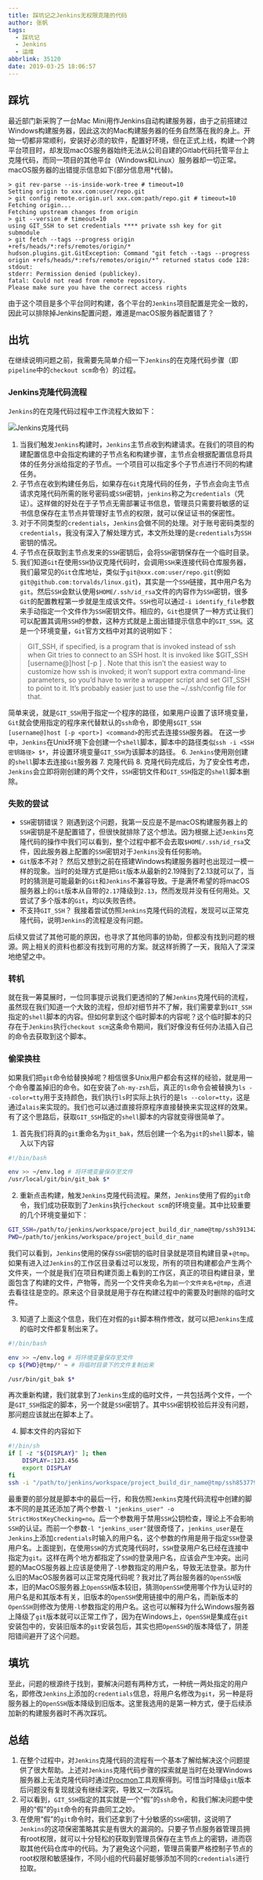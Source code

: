 ```yaml
---
title: 踩坑记之Jenkins无权限克隆的代码
author: 张帆
tags:
  - 踩坑记
  - Jenkins
  - 运维
abbrlink: 35120
date: 2019-03-25 18:06:57
---
```


## 踩坑

最近部门新采购了一台Mac Mini用作Jenkins自动构建服务器，由于之前搭建过Windows构建服务器，因此这次的Mac构建服务器的任务自然落在我的身上。开始一切都非常顺利，安装好必须的软件，配置好环境，但在正式上线，构建一个跨平台项目时，却发现macOS服务器始终无法从公司自建的Gitlab代码托管平台上克隆代码，而同一项目的其他平台（Windows和Linux）服务器却一切正常。macOS服务器的出错提示信息如下(部分信息用*代替)。

```
> git rev-parse --is-inside-work-tree # timeout=10
Setting origin to xxx.com:user/repo.git
> git config remote.origin.url xxx.com:path/repo.git # timeout=10
Fetching origin...
Fetching upstream changes from origin
> git --version # timeout=10
using GIT_SSH to set credentials **** private ssh key for git submodule
> git fetch --tags --progress origin +refs/heads/*:refs/remotes/origin/*
hudson.plugins.git.GitException: Command "git fetch --tags --progress origin +refs/heads/*:refs/remotes/origin/*" returned status code 128:
stdout:
stderr: Permission denied (publickey).
fatal: Could not read from remote repository.
Please make sure you have the correct access rights
```

由于这个项目是多个平台同时构建，各个平台的`Jenkins`项目配置是完全一致的，因此可以排除掉Jenkins配置问题，难道是macOS服务器配置错了？

<!--more-->

## 出坑

在继续说明问题之前，我需要先简单介绍一下`Jenkins`的在克隆代码步骤（即`pipeline`中的`checkout scm`命令）的过程。

### Jenkins克隆代码流程

`Jenkins`的在克隆代码过程中工作流程大致如下：

![Jenkins克隆代码](https://blog-1251989759.picgz.myqcloud.com/2019-03-25/jenkins_clode_code.png)

1. 当我们触发`Jenkins`构建时，`Jenkins`主节点收到构建请求。在我们的项目的构建配置信息中会指定构建的子节点名和构建步骤，主节点会根据配置信息将具体的任务分派给指定的子节点。一个项目可以指定多个子节点进行不同的构建任务。
2. 子节点在收到构建任务后，如果存在`Git`克隆代码的任务，子节点会向主节点请求克隆代码所需的账号密码或`SSH`密钥，`jenkins`称之为`credentials`（凭证）。这样做的好处在于子节点无需部署证书信息，管理员只需要将敏感的证书信息保存在主节点并管理好主节点的权限，就可以保证证书的保密性。
3. 对于不同类型的`credentials`，`Jenkins`会做不同的处理。对于账号密码类型的`credentials`，我没有深入了解处理方式，本文所处理的是`credentials`为`SSH`密钥的情况。
4. 子节点在获取到主节点发来的`SSH`密钥后，会将`SSH`密钥保存在一个临时目录。
5. 我们知道`Git`在使用`SSH`协议克隆代码时，会调用`SSH`来连接代码仓库服务器，我们最常见的`Git`仓库地址，类似于`git@xxx.com:user/repo.git`(例如`git@github.com:torvalds/linux.git`)，其实是一个`SSH`链接，其中用户名为`git`。然后`SSH`会默认使用`$HOME/.ssh/id_rsa`文件的内容作为`SSH`密钥，很多`Git`的配置教程第一步就是生成该文件。`SSH`也可以通过`-i identify_file`参数来手动指定一个文件作为`SSH`密钥文件。相应的，`Git`也提供了一种方式让我们可以配置其调用`SSH`的参数，这种方式就是上面出错提示信息中的`GIT_SSH`。这是一个环境变量，`Git`官方文档中对其的说明如下：

 > GIT_SSH, if specified, is a program that is invoked instead of ssh when Git tries to connect to an SSH host. It is invoked like $GIT_SSH [username@]host [-p <port>] <command>. Note that this isn’t the easiest way to customize how ssh is invoked; it won’t support extra command-line parameters, so you’d have to write a wrapper script and set GIT_SSH to point to it. It’s probably easier just to use the ~/.ssh/config file for that.

 简单来说，就是`GIT_SSH`用于指定一个程序的路径，如果用户设置了该环境变量，`Git`就会使用指定的程序来代替默认的`ssh`命令，即使用`$GIT_SSH [username@]host [-p <port>] <command>`的形式去连接`SSH`服务器。
 在这一步中，`Jenkins`在Unix环境下会创建一个`shell`脚本，脚本中的路径类似`ssh -i <SSH密钥路径> $*`，并设置环境变量`GIT_SSH`为该脚本的路径。
6. `Jenkins`使用刚创建的`shell`脚本去连接`Git`服务器
7. 克隆代码
8. 克隆代码完成后，为了安全性考虑，`Jenkins`会立即将刚创建的两个文件，`SSH`密钥文件和`GIT_SSH`指定的`shell`脚本删除。

### 失败的尝试

- `SSH`密钥错误？
 刚遇到这个问题，我第一反应是不是macOS构建服务器上的`SSH`密钥是不是配置错了，但很快就排除了这个想法。因为根据上述`Jenkins`克隆代码的操作中我们可以看到，整个过程中都不会去取`$HOME/.ssh/id_rsa`文件，因此服务器上配置的`SSH`密钥对于`Jenkins`没有任何影响。
- `Git`版本不对？
 然后又想到之前在搭建Windows构建服务器时也出现过一模一样的现象。当时的处理方式是把`Git`版本从最新的2.19降到了2.13就可以了，当时的猜测是可能最新的`Git`和`Jenkins`不兼容导致。于是满怀希望的将macOS服务器上的`Git`版本从自带的`2.17`降级到`2.13`，然而发现并没有任何用处。又尝试了多个版本的`Git`，均以失败告终。
- 不支持`GIT_SSH`？
 我接着尝试仿照`Jenkins`克隆代码的流程，发现可以正常克隆代码，说明`Jenkins`的流程是没有问题。

后续又尝试了其他可能的原因，也寻求了其他同事的协助，但都没有找到问题的根源。网上相关的资料也都没有找到可用的方案。就这样折腾了一天，我陷入了深深地绝望之中。

### 转机

就在我一筹莫展时，一位同事提示说我们更透彻的了解`Jenkins`克隆代码的流程，虽然现在我们知道一个大致的流程，但却对细节并不了解，我们需要拿到`GIT_SSH`指定的`shell`脚本的内容。但如何拿到这个临时脚本的内容呢？这个临时脚本的只存在于`Jenkins`执行`checkout scm`这条命令期间，我们好像没有任何办法插入自己的命令去获取到这个脚本。

### 偷梁换柱

如果我们把`git`命令给替换掉呢？相信很多Unix用户都会有这样的经验，就是用一个命令覆盖掉旧的命令。如在安装了`oh-my-zsh`后，真正的`ls`命令会被替换为`ls --color=tty`用于支持颜色，我们执行`ls`时实际上执行的是`ls --color=tty`，这是通过`alais`来实现的。我们也可以通过直接将原程序直接替换来实现这样的效果。有了这个思路后，获取`GIT_SSH`指定的`shell`脚本的内容就变得很简单了。

1. 首先我们将真的`git`重命名为`git_bak`，然后创建一个名为`git`的`shell`脚本，输入以下内容

 ``` bash
 #!/bin/bash

 env >> ~/env.log # 将环境变量保存至文件
 /usr/local/git/bin/git_bak $*
 ```

2. 重新点击构建，触发`Jenkins`克隆代码流程。果然，`Jenkins`使用了假的`git`命令，我们成功获取到了`Jenkins`执行`checkout scm`的环境变量。其中比较重要的几个环境变量如下：

 ``` bash
 GIT_SSH=/path/to/jenkins/workspace/project_build_dir_name@tmp/ssh3913422597709085290.sh
 PWD=/path/to/jenkins/workspace/project_build_dir_name
 ```

 我们可以看到，`Jenkins`使用的保存`SSH`密钥的临时目录就是项目构建目录+`@tmp`。如果有进入过`Jenkins`的工作区目录看过可以发现，所有的项目构建都会产生两个文件夹，一个就是我们在项目构建页面上看到的工作区，真正的项目构建目录，里面包含了构建的文件，产物等，而另一个文件夹命名为`前一个文件夹名+@tmp`，点进去看往往是空的。原来这个目录就是用于存在构建过程中的需要及时删除的临时文件。

3. 知道了上面这个信息，我们在对假的`git`脚本稍作修改，就可以把`Jenkins`生成的临时文件都复制出来了。

 ``` bash
 #!/bin/bash

 env >> ~/env.log # 将环境变量保存至文件
 cp ${PWD}@tmp/* ~ # 将临时目录下的文件复制出来

 /usr/bin/git_bak $*
 ```

 再次重新构建，我们就拿到了`Jenkins`生成的临时文件，一共包括两个文件，一个是`GIT_SSH`指定的脚本，另一个就是`SSH`密钥了。其中`SSH`密钥校验后并没有问题，那问题应该就出在脚本上了。

4. 脚本文件的内容如下

 ``` bash
 #!/bin/sh
 if [ -z "${DISPLAY}" ]; then
     DISPLAY=:123.456
     export DISPLAY
 fi
 ssh -i "/path/to/jenkins/workspace/project_build_dir_name@tmp/ssh853779284307646112.key" -l "jenkins_user" -o StrictHostKeyChecking=no "$@"
 ```

 最重要的部分就是脚本中的最后一行，和我仿照`Jenkins`克隆代码流程中创建的脚本不同的是其还添加了两个参数`-l "jenkins_user" -o StrictHostKeyChecking=no`。后一个参数用于禁用`SSH`公钥检查，理论上不会影响`SSH`的认证。而前一个参数`-l "jenkins_user"`就很奇怪了，`jenkins_user`是在`Jenkins`上添加`credentials`时输入的用户名，这个参数的作用是用于指定`SSH`登录用户名。上面提到，在使用`SSH`的方式克隆代码时，`SSH`登录用户名已经在连接中指定为`git`。这样在两个地方都指定了`SSH`的登录用户名，应该会产生冲突。出问题的MacOS服务器上应该是使用了`-l`参数指定的用户名，导致无法登录。那为什么旧的MacOS服务器可以正常克隆代码呢？我对比了两台服务器的`OpenSSH`版本，旧的MacOS服务器上`OpenSSH`版本较旧，猜测`OpenSSH`使用哪个作为认证时的用户名是和其版本有关，旧版本的`OpenSSH`使用链接中的用户名，而新版本的`OpenSSH`则修改为使用`-l`参数指定的用户名。这也可以解释为什么Windows服务器上降级了`git`版本就可以正常工作了，因为在Windows上，`OpenSSH`是集成在`git`安装包中的，安装旧版本的`git`安装包后，其实也把`OpenSSH`的版本降低了，阴差阳错间避开了这个问题。

## 填坑

至此，问题的根源终于找到，要解决问题有两种方式，一种统一两处指定的用户名，即修改`Jenkins`上添加的`credentials`信息，将用户名修改为`git`，另一种是将服务器上的`OpenSSH`版本降级到旧版本。这里我选用的是第一种方式，便于后续添加新的构建服务器时不再次踩坑。

## 总结

1. 在整个过程中，对`Jenkins`克隆代码的流程有一个基本了解给解决这个问题提供了很大帮助。上述对`Jenkins`克隆代码步骤的探索就是当时在处理Windows服务器上无法克隆代码时通过[Procmon](https://docs.microsoft.com/en-us/sysinternals/downloads/procmon)工具观察得到。可惜当时降级`git`版本后问题没有复现就没有继续深究，导致又一次踩坑。
2. 可以看到，`GIT_SSH`指定的其实就是一个“假”的`ssh`命令，和我们解决问题中使用的“假”的`git`命令的有异曲同工之妙。
3. 在使用“假”的`git`命令时，我们还拿到了十分敏感的`SSH`密钥，这说明了`Jenkins`的这项保密策略其实是有很大的漏洞的。只要子节点服务器管理员拥有root权限，就可以十分轻松的获取到管理员保存在主节点上的密钥，进而窃取其他代码仓库中的代码。为了避免这个问题，管理员需要严格控制子节点的root权限和敏感操作，不同小组的代码最好能够添加不同的`credentials`进行拉取。

<script src="https://utteranc.es/client.js"
        repo="xyz1001/xyz1001.github.io"
        issue-term="title"
        theme="github-light"
        crossorigin="anonymous"
        async>
</script>
